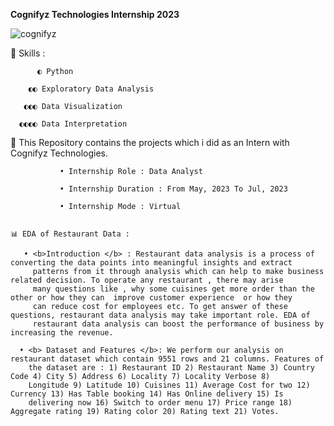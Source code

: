 <b> Cognifyz Technologies Internship 2023 </b> 

![cognifyz](https://github.com/ShyamashreeGhorai1/Cognifyz-Technologies-Data-Analyst-Internship-2023/assets/131132617/e5657d8f-1b7f-40e1-ba08-75cbdd09c429)

   🧿 Skills :

          ◐ Python 
          
        ◐◐ Exploratory Data Analysis
        
       ◐◐◐ Data Visualization
       
      ◐◐◐◐ Data Interpretation 
      
   🚀 This Repository contains the projects which i did as an Intern with Cognifyz Technologies.

               • Internship Role : Data Analyst
               
               • Internship Duration : From May, 2023 To Jul, 2023
               
               • Internship Mode : Virtual


    📊 EDA of Restaurant Data :

       • <b>Introduction </b> : Restaurant data analysis is a process of converting the data points into meaningful insights and extract 
         patterns from it through analysis which can help to make business related decision. To operate any restaurant , there may arise 
         many questions like , why some cuisines get more order than the other or how they can  improve customer experience  or how they 
         can reduce cost for employees etc. To get answer of these questions, restaurant data analysis may take important role. EDA of 
         restaurant data analysis can boost the performance of business by increasing the revenue.

      • <b> Dataset and Features </b>: We perform our analysis on restaurant dataset which contain 9551 rows and 21 columns. Features of 
        the dataset are : 1) Restaurant ID 2) Restaurant Name 3) Country Code 4) City 5) Address 6) Locality 7) Locality Verbose 8) 
        Longitude 9) Latitude 10) Cuisines 11) Average Cost for two 12) Currency 13) Has Table booking 14) Has Online delivery 15) Is 
        delivering now 16) Switch to order menu 17) Price range 18) Aggregate rating 19) Rating color 20) Rating text 21) Votes.






